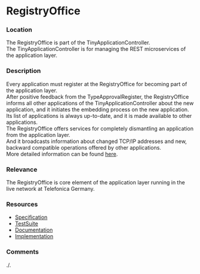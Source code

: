 # RegistryOffice

### Location
The RegistryOffice is part of the TinyApplicationController.  
The TinyApplicationController is for managing the REST microservices of the application layer.  

### Description
Every application must register at the RegistryOffice for becoming part of the application layer.  
After positive feedback from the TypeApprovalRegister, the RegistryOffice informs all other applications of the TinyApplicationController about the new application, and it initiates the embedding process on the new application.  
Its list of applications is always up-to-date, and it is made available to other applications.  
The RegistryOffice offers services for completely dismantling an application from the application layer.  
And it broadcasts information about changed TCP/IP addresses and new, backward compatible operations offered by other applications.  
More detailed information can be found [here](./doc/main.md).

### Relevance
The RegistryOffice is core element of the application layer running in the live network at Telefonica Germany.

### Resources
- [Specification](./spec/)
- [TestSuite](./testing/)
- [Documentation](./doc/main.md)
- [Implementation](./server/)

### Comments
./.

